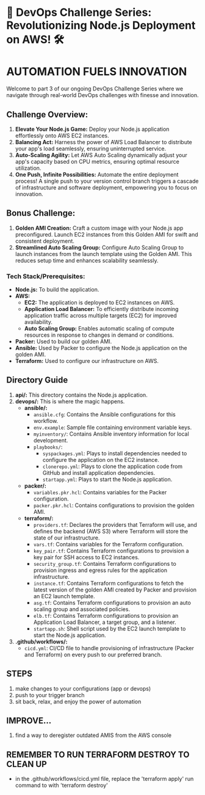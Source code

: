 # 🚀 DevOps Challenge Series: Revolutionizing Node.js Deployment on AWS! 🛠️

# AUTOMATION FUELS INNOVATION

Welcome to part 3 of our ongoing DevOps Challenge Series where we navigate through real-world DevOps challenges with finesse and innovation.

## Challenge Overview:

1. **Elevate Your Node.js Game:** Deploy your Node.js application effortlessly onto AWS EC2 instances.
2. **Balancing Act:** Harness the power of AWS Load Balancer to distribute your app's load seamlessly, ensuring uninterrupted service.
3. **Auto-Scaling Agility:** Let AWS Auto Scaling dynamically adjust your app's capacity based on CPU metrics, ensuring optimal resource utilization.
4. **One Push, Infinite Possibilities:** Automate the entire deployment process! A single push to your version control branch triggers a cascade of infrastructure and software deployment, empowering you to focus on innovation.

## Bonus Challenge:

1. **Golden AMI Creation:** Craft a custom image with your Node.js app preconfigured. Launch EC2 instances from this Golden AMI for swift and consistent deployment.
2. **Streamlined Auto Scaling Group:** Configure Auto Scaling Group to launch instances from the launch template using the Golden AMI. This reduces setup time and enhances scalability seamlessly.


### Tech Stack/Prerequisites:

- **Node.js:** To build the application.
- **AWS:**
    - **EC2:** The application is deployed to EC2 instances on AWS.
    - **Application Load Balancer:** To efficiently distribute incoming application traffic across multiple targets (EC2) for improved availability.
    - **Auto Scaling Group:** Enables automatic scaling of compute resources in response to changes in demand or conditions.
- **Packer:** Used to build our golden AMI.
- **Ansible:** Used by Packer to configure the Node.js application on the golden AMI.
- **Terraform:** Used to configure our infrastructure on AWS.

## Directory Guide

1. **api/:** This directory contains the Node.js application.
2. **devops/:** This is where the magic happens.
    - **ansible/:**
        - `ansible.cfg`: Contains the Ansible configurations for this workflow.
        - `env.example`: Sample file containing environment variable keys.
        - `myinventory/`: Contains Ansible inventory information for local development.
        - `playbooks/`:
            - `syspackages.yml`: Plays to install dependencies needed to configure the application on the EC2 instance.
            - `clonerepo.yml`: Plays to clone the application code from GitHub and install application dependencies.
            - `startapp.yml`: Plays to start the Node.js application.
    - **packer/:** 
        - `variables.pkr.hcl`: Contains variables for the Packer configuration.
        - `packer.pkr.hcl`: Contains configurations to provision the golden AMI.
    - **terraform/:**
        - `providers.tf`: Declares the providers that Terraform will use, and defines the backend (AWS S3) where Terraform will store the state of our infrastructure.
        - `vars.tf`: Contains variables for the Terraform configuration.
        - `key_pair.tf`: Contains Terraform configurations to provision a key pair for SSH access to EC2 instances.
        - `security_group.tf`: Contains Terraform configurations to provision ingress and egress rules for the application infrastructure.
        - `instance.tf`: Contains Terraform configurations to fetch the latest version of the golden AMI created by Packer and provision an EC2 launch template.
        - `asg.tf`: Contains Terraform configurations to provision an auto scaling group and associated policies.
        - `elb.tf`: Contains Terraform configurations to provision an Application Load Balancer, a target group, and a listener.
        - `startapp.sh`: Shell script used by the EC2 launch template to start the Node.js application.
3. **.github/workflows/:**
    - `cicd.yml`: CI/CD file to handle provisioning of infrastructure (Packer and Terraform) on every push to our preferred branch.


## STEPS

1. make changes to your configurations (app or devops)
2. push to your trigger branch
3. sit back, relax, and enjoy the power of automation


## IMPROVE...
1. find a way to deregister outdated AMIS from the AWS console

## REMEMBER TO RUN TERRAFORM DESTROY TO CLEAN UP
- in the .github/workflows/cicd.yml file, replace the 'terraform apply' run command to with 'terraform destroy'
